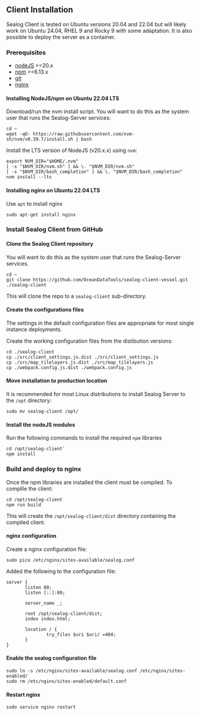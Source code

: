 ## Client Installation

Sealog Client is tested on Ubuntu versions 20.04 and 22.04 but will likely work on Ubuntu 24.04, RHEL 9 and Rocky 9 with some adaptation. It is also possible to deploy the server as a container.

### Prerequisites
 - [nodeJS](https://nodejs.org) >=20.x
 - [npm](https://www.npmjs.com) >=6.13.x
 - [git](https://git-scm.com)
 - [nginx](https://nginx.org/)
 
#### Installing NodeJS/npm on Ubuntu 22.04 LTS
Download/run the nvm install script.  You will want to do this as the system user that runs the Sealog-Server services:
```
cd ~
wget -qO- https://raw.githubusercontent.com/nvm-sh/nvm/v0.39.7/install.sh | bash
```

Install the LTS version of NodeJS (v20.x.x) using `nvm`:
```
export NVM_DIR="$HOME/.nvm"
[ -s "$NVM_DIR/nvm.sh" ] && \. "$NVM_DIR/nvm.sh"
[ -s "$NVM_DIR/bash_completion" ] && \. "$NVM_DIR/bash_completion"
nvm install --lts
```

#### Installing nginx on Ubuntu 22.04 LTS
Use `apt` to install nginx
```
sudo apt-get install nginx
```

### Install Sealog Client from GitHub

#### Clone the Sealog Client repository
You will want to do this as the system user that runs the Sealog-Server services.
```
cd ~
git clone https://github.com/OceanDataTools/sealog-client-vessel.git ./sealog-client
```

This will clone the repo to a `sealog-client` sub-directory.

#### Create the configurations files
The settings in the default configuration files are appropriate for most single instance deployments.

Create the working configuration files from the distibution versions:
```
cd ./sealog-client
cp ./src/client_settings.js.dist ./src/client_settings.js
cp ./src/map_tilelayers.js.dist ./src/map_tilelayers.js
cp ./webpack.config.js.dist ./webpack.config.js
```

#### Move installation to production location
It is recommended for most Linux distributions to install Sealog Server to the `/opt` directory:
```
sudo mv sealog-client /opt/
```

#### Install the nodeJS modules
Run the following commands to install the required `npm` libraries
```
cd /opt/sealog-client`
npm install
```

### Build and deploy to nginx
Once the npm libraries are installed the client must be compiled.  To complile the client:
```
cd /opt/sealog-client
npm run build
```
This will create the `/opt/sealog-client/dist` directory containing the compiled client.

#### nginx configuration
Create a nginx configuration file:
```
sudo pico /etc/nginx/sites-available/sealog.conf 
```

Added the following to the configuration file:
```
server {
       listen 80;
       listen [::]:80;

       server_name _;

       root /opt/sealog-client/dist;
       index index.html;

       location / {
               try_files $uri $uri/ =404;
       }
}
```

#### Enable the sealog configuration file
```
sudo ln -s /etc/nginx/sites-available/sealog.conf /etc/nginx/sites-enabled/
sudo rm /etc/nginx/sites-enabled/default.conf
```

#### Restart nginx
```
sudo service nginx restart
```

